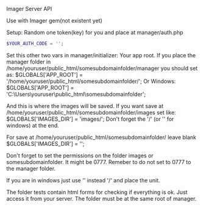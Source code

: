 Imager Server API

Use with Imager gem(not existent yet)

Setup:
Random one token(key) for you and place at manager/auth.php
```php
$YOUR_AUTH_CODE = '';
```
Set this other two vars in manager/initializer:
Your app root. If you place the manager folder in /home/youruser/public_html/somesubdomainfolder/manager you should set as:
$GLOBALS['APP_ROOT']   = '/home/youruser/public_html/somesubdomainfolder/';
Or Windows:
$GLOBALS['APP_ROOT']   = 'C:\Users\youruser\public_html\somesubdomainfolder\';

And this is where the images will be saved. If you want save at /home/youruser/public_html/somesubdomainfolder/images set like:
$GLOBALS['IMAGES_DIR'] = 'images/';
Don't forget the '/' (or '\' for windows) at the end.

For save at /home/youruser/public_html/somesubdomainfolder/ leave blank
$GLOBALS['IMAGES_DIR'] = '';

Don't forget to set the permissions on the folder images or somesubdomainfolder. It might be 0777.
Remeber to do not set to 0777 to the manager folder.

If you are in windows just use '\' instead '/' and place the unit.

The folder tests contain html forms for checking if everything is ok. Just access it from your server. The folder must be at the same root of manager.